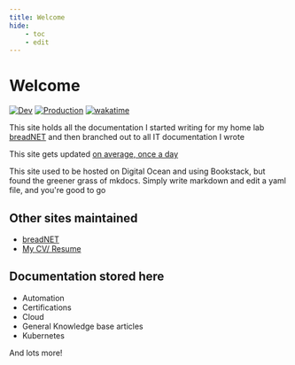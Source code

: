 ```yaml
---
title: Welcome
hide:
    - toc
    - edit
---
```


# Welcome

[![Dev](https://github.com/userbradley/documentation.breadnet.co.uk/actions/workflows/dev.yaml/badge.svg)](https://github.com/userbradley/documentation.breadnet.co.uk/actions/workflows/dev.yaml) [![Production](https://github.com/userbradley/documentation.breadnet.co.uk/actions/workflows/prod.yaml/badge.svg)](https://github.com/userbradley/documentation.breadnet.co.uk/actions/workflows/prod.yaml)
[![wakatime](https://wakatime.com/badge/user/befd4d51-df71-4caa-90ba-09a83c0524b0/project/fa7f3e73-d976-48d9-94f5-a17bd1bb4614.svg)](https://wakatime.com/badge/user/befd4d51-df71-4caa-90ba-09a83c0524b0/project/fa7f3e73-d976-48d9-94f5-a17bd1bb4614)

This site holds all the documentation I started writing for my home lab [breadNET](https://breadnet.co.uk/?mtm_campaign=documentation&mtm_kwd=mainpage) and then
branched out to all IT documentation I wrote


This site gets updated [on average, once a day](https://github.com/userbradley/documentation.breadnet.co.uk/graphs/commit-activity)

This site used to be hosted on Digital Ocean and using Bookstack, but found the greener grass of mkdocs. Simply write markdown
and edit a yaml file, and you're good to go

## Other sites maintained

* [breadNET](https://breadnet.co.uk/?mtm_campaign=documentation&mtm_kwd=mainpage)
* [My CV/ Resume](https://bradley.breadnet.co.uk/?mtm_campaign=documentation&mtm_kwd=mainpage)

## Documentation stored here

* Automation
* Certifications
* Cloud
* General Knowledge base articles
* Kubernetes

And lots more!
